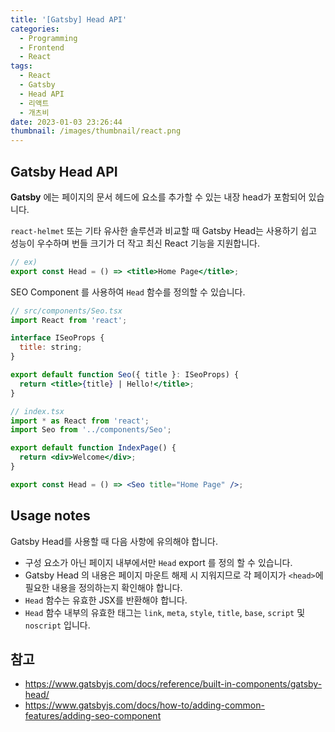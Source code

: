 ```yaml
---
title: '[Gatsby] Head API'
categories:
  - Programming
  - Frontend
  - React
tags:
  - React
  - Gatsby
  - Head API
  - 리액트
  - 개츠비
date: 2023-01-03 23:26:44
thumbnail: /images/thumbnail/react.png
---
```


## Gatsby Head API

**Gatsby** 에는 페이지의 문서 헤드에 요소를 추가할 수 있는 내장 head가 포함되어 있습니다.

`react-helmet` 또는 기타 유사한 솔루션과 비교할 때 Gatsby Head는 사용하기 쉽고 성능이 우수하며 번들 크기가 더 작고 최신 React 기능을 지원합니다.

```jsx
// ex)
export const Head = () => <title>Home Page</title>;
```

SEO Component 를 사용하여 `Head` 함수를 정의할 수 있습니다.

```jsx
// src/components/Seo.tsx
import React from 'react';

interface ISeoProps {
  title: string;
}

export default function Seo({ title }: ISeoProps) {
  return <title>{title} | Hello!</title>;
}
```

```jsx
// index.tsx
import * as React from 'react';
import Seo from '../components/Seo';

export default function IndexPage() {
  return <div>Welcome</div>;
}

export const Head = () => <Seo title="Home Page" />;
```

## Usage notes

Gatsby Head를 사용할 때 다음 사항에 유의해야 합니다.

- 구성 요소가 아닌 페이지 내부에서만 `Head` export 를 정의 할 수 있습니다.
- Gatsby Head 의 내용은 페이지 마운트 해제 시 지워지므로 각 페이지가 `<head>`에 필요한 내용을 정의하는지 확인해야 합니다.
- `Head` 함수는 유효한 JSX를 반환해야 합니다.
- `Head` 함수 내부의 유효한 태그는 `link`, `meta`, `style`, `title`, `base`, `script` 및 `noscript` 입니다.

## 참고

- https://www.gatsbyjs.com/docs/reference/built-in-components/gatsby-head/
- https://www.gatsbyjs.com/docs/how-to/adding-common-features/adding-seo-component
